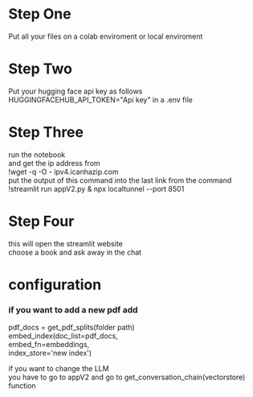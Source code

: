 <h1> Step One </h1>
Put all your files on a colab enviroment or local enviroment

<h1> Step Two </h1>
Put your hugging face api key as follows 
HUGGINGFACEHUB_API_TOKEN="Api key"
in a .env file

<h1> Step Three </h1>
run the notebook  <br>
and get the ip address from <br>
!wget -q -O - ipv4.icanhazip.com <br>
put the output of this command into the last link from the command  <br>
!streamlit run appV2.py & npx localtunnel --port 8501 <br>


<h1>Step Four</h1>
this will open the streamlit website <br>
choose a book and ask away in the chat <br>



<h1> configuration </h1>
<h3>if you want to add a new pdf add </h3>

pdf_docs = get_pdf_splits(folder path)<br>
embed_index(doc_list=pdf_docs,<br>
             embed_fn=embeddings,<br>
            index_store='new index')<br>

if you want to change the LLM <br>
you have to go to appV2 and go to get_conversation_chain(vectorstore) function <br>

